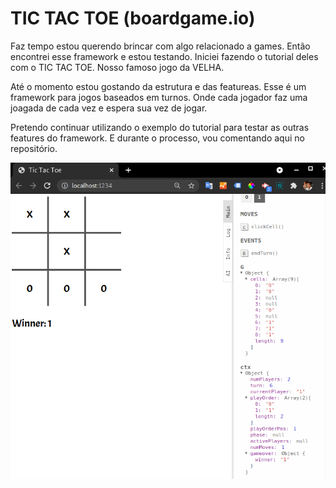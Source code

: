 # TIC TAC TOE (boardgame.io)

Faz tempo estou querendo brincar com algo relacionado a games. Então encontrei esse framework e estou testando. Iniciei fazendo o tutorial deles com o TIC TAC TOE. Nosso famoso jogo da VELHA.

Até o momento estou gostando da estrutura e das featureas. Esse é um framework para jogos baseados em turnos. Onde cada jogador faz uma joagada de cada vez e espera sua vez de jogar. 

Pretendo continuar utilizando o exemplo do tutorial para testar as outras features do framework. E durante o processo, vou comentando aqui no repositório.

![Imagem do resultado](./images/screenshot.png)